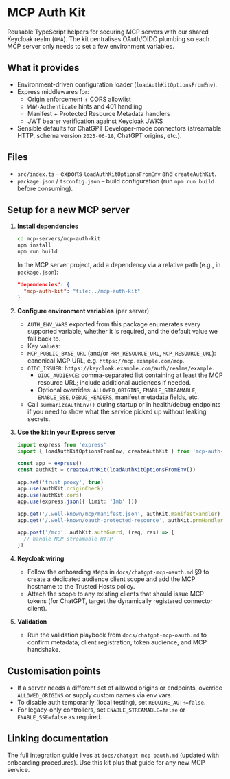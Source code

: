 # MCP Auth Kit

Reusable TypeScript helpers for securing MCP servers with our shared Keycloak realm (`OMA`). The kit centralises OAuth/OIDC plumbing so each MCP server only needs to set a few environment variables.

## What it provides

- Environment-driven configuration loader (`loadAuthKitOptionsFromEnv`).
- Express middlewares for:
  - Origin enforcement + CORS allowlist
  - `WWW-Authenticate` hints and 401 handling
  - Manifest + Protected Resource Metadata handlers
  - JWT bearer verification against Keycloak JWKS
- Sensible defaults for ChatGPT Developer-mode connectors (streamable HTTP, schema version `2025-06-18`, ChatGPT origins, etc.).

## Files

- `src/index.ts` – exports `loadAuthKitOptionsFromEnv` and `createAuthKit`.
- `package.json` / `tsconfig.json` – build configuration (run `npm run build` before consuming).

## Setup for a new MCP server

1. **Install dependencies**
   ```bash
   cd mcp-servers/mcp-auth-kit
   npm install
   npm run build
   ```
   In the MCP server project, add a dependency via a relative path (e.g., in `package.json`):
   ```json
   "dependencies": {
     "mcp-auth-kit": "file:../mcp-auth-kit"
   }
   ```

2. **Configure environment variables** (per server)
   - `AUTH_ENV_VARS` exported from this package enumerates every supported variable, whether it is required, and the default value we fall back to.
   - Key values:
   - `MCP_PUBLIC_BASE_URL` (and/or `PRM_RESOURCE_URL`, `MCP_RESOURCE_URL`): canonical MCP URL, e.g. `https://mcp.example.com/mcp`.
   - `OIDC_ISSUER`: `https://keycloak.example.com/auth/realms/example`.
     - `OIDC_AUDIENCE`: comma-separated list containing at least the MCP resource URL; include additional audiences if needed.
     - Optional overrides: `ALLOWED_ORIGINS`, `ENABLE_STREAMABLE`, `ENABLE_SSE`, `DEBUG_HEADERS`, manifest metadata fields, etc.
   - Call `summarizeAuthEnv()` during startup or in health/debug endpoints if you need to show what the service picked up without leaking secrets.

3. **Use the kit in your Express server**
   ```ts
   import express from 'express'
   import { loadAuthKitOptionsFromEnv, createAuthKit } from 'mcp-auth-kit'

   const app = express()
   const authKit = createAuthKit(loadAuthKitOptionsFromEnv())

   app.set('trust proxy', true)
   app.use(authKit.originCheck)
   app.use(authKit.cors)
   app.use(express.json({ limit: '1mb' }))

   app.get('/.well-known/mcp/manifest.json', authKit.manifestHandler)
   app.get('/.well-known/oauth-protected-resource', authKit.prmHandler)

   app.post('/mcp', authKit.authGuard, (req, res) => {
     // handle MCP streamable HTTP
   })
   ```

4. **Keycloak wiring**
   - Follow the onboarding steps in `docs/chatgpt-mcp-oauth.md` §9 to create a dedicated audience client scope and add the MCP hostname to the Trusted Hosts policy.
   - Attach the scope to any existing clients that should issue MCP tokens (for ChatGPT, target the dynamically registered connector client).

5. **Validation**
   - Run the validation playbook from `docs/chatgpt-mcp-oauth.md` to confirm metadata, client registration, token audience, and MCP handshake.

## Customisation points

- If a server needs a different set of allowed origins or endpoints, override `ALLOWED_ORIGINS` or supply custom names via env vars.
- To disable auth temporarily (local testing), set `REQUIRE_AUTH=false`.
- For legacy-only controllers, set `ENABLE_STREAMABLE=false` or `ENABLE_SSE=false` as required.

## Linking documentation

The full integration guide lives at `docs/chatgpt-mcp-oauth.md` (updated with onboarding procedures). Use this kit plus that guide for any new MCP service.
